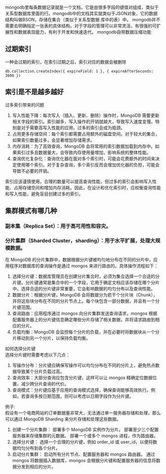 mongodb里每条数据记录就是一个文档，它是由很多字段的键值对组成，类似于关系型数据库里面的行。mongodb中的文档其实就类似于JSON对象，它的数据结构叫做BSON，存储在集合（类似于关系型数据
库中的表）中。
mongodb并不需要去明确指定一张表的具体结构，对于字段的管理可以非常灵活，有很强的可扩展性和数据表现能力，有利于开发和快速迭代。
mongodb自带数据压缩功能
## 过期索引
一种会过期的索引，在索引过期之后，索引对应的数据会被删除 
```
db.collection.createIndex({ expireField: 1 }, { expireAfterSeconds: 3600 })
```

## 索引是不是越多越好

过多索引带来的问题
  1. 写入性能下降：每次写入（插入、更新、删除）操作时，MongoDB 需要更新相关字段的索引。索引越多，写入操作的开销就越大，导致写入速度变慢。特别是对于需要高写入性能的应用，过多的索引会成为瓶颈。
  2. 占用更多存储空间：每个索引都需要占用额外的磁盘空间。对于较大的集合，如果索引数量过多，会显著增加存储需求。
  3. 内存消耗：为了高效查询，MongoDB 会将常用的索引数据加载到内存中。如果索引过多且数据量大，会导致内存使用量增加，影响系统的整体性能。
  4. 查询优化复杂化：查询优化器在面对多个索引时，可能会花费额外的时间来决定使用哪个索引。对于复杂查询，多个索引反而会增加优化器的负担，可能会导致不必要的开销。

  索引应该谨慎使用，合理的数量可以提高查询性能，但过多的索引会影响写入性能、占用存储空间和增加内存消耗。因此，在设计和优化索引时，应权衡查询性能和写入性能，避免盲目创建过多的索引。

## 集群模式有哪几种
### 副本集（Replica Set）：用于高可用性和容灾。
### 分片集群（Sharded Cluster，sharding）：用于水平扩展，处理大规模数据。

在 MongoDB 的分片集群中，数据根据分片键被均匀地分布在不同的分片中，应用程序对数据库的查询操作是通过 mongos 来进行路由的。具体操作流程如下：
  1. 选择分片键：数据库管理员在创建分片集合时，必须为集合选择一个合适的分片键。分片键通常是集合中的一个字段，它用于确定文档应该存储在哪个分片中。选择合适的分片键非常重要，它会影响数据的均匀分布以及查询性能。
  2. 数据分片：根据分片键，MongoDB 会将数据分为若干个分片块（Chunk），并将这些块分布在不同的分片节点上。每个块包含一部分数据，并且有一个分片键范围。
  3. 查询路由：应用程序通过 mongos 向分片集群发送查询请求，mongos 根据配置服务器上的分片键信息确定哪些分片存储了相关数据，并将请求路由到相应的分片。
  4. 负载均衡：MongoDB 会监控每个分片的负载，并在必要时将数据块从一个分片移动到另一个分片，以保持负载均衡。

如何选择分片键  
选择分片键时需要考虑以下几点：  
  1. 写操作分布：分片键应确保写操作可以均匀分布在不同的分片上，避免热点数据导致某个分片负载过高。
  2. 查询效率：大部分查询应包含分片键，这样可以让 mongos 精确定位数据位置，减少跨分片查询的代价。
  3. 查询模式：分片键应基于应用的查询模式选择，确保查询能够高效执行。例如，若查询多按日期范围，则可以考虑以日期字段作为分片键。

例子:  
假设有一个电商网站的订单数据量非常大，无法通过单一服务器存储和处理，那么可以通过 MongoDB Sharding 来分片存储和处理这些数据。  
1. 创建一个分片集群：
  部署多个 MongoDB 实例作为分片。
  部署至少三个配置服务器来存储集群的元数据。
  部署一个或多个 mongos 进程，作为路由器。
2. 选择分片键：
  选择一个合理的分片键，例如 order_id 或 user_id，以便将数据均匀分布到各个分片。
3. 启动分片集群：
  启动所有分片节点、配置服务器和 mongos 路由器。
  通过 mongos 将数据插入数据库，mongos 会根据分片键和配置服务器的信息将数据分发到相应的分片。

